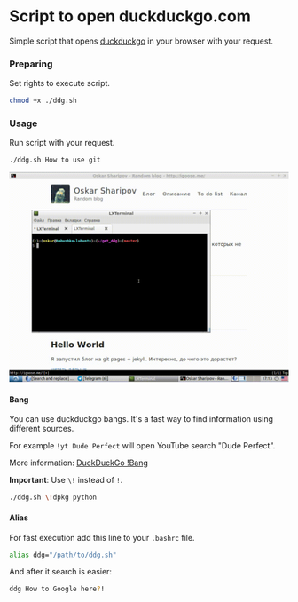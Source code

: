 # Script to open duckduckgo.com
Simple script that opens [duckduckgo](https://duckduckgo.com) in your browser with your request.

### Preparing
Set rights to execute script.
```bash
chmod +x ./ddg.sh
```

### Usage
Run script with your request.
```bash
./ddg.sh How to use git
```

![Usage](https://raw.githubusercontent.com/igoose1/get-ddg/master/src/usage.gif)

#### Bang
You can use duckduckgo bangs.
It's a fast way to find information using different sources.

For example `!yt Dude Perfect` will open YouTube search "Dude Perfect".

More information:
[DuckDuckGo !Bang](https://duckduckgo.com/bang)

**Important**:
Use `\!` instead of `!`.
```bash
./ddg.sh \!dpkg python
```

#### Alias
For fast execution add this line to your `.bashrc` file.
```bash
alias ddg="/path/to/ddg.sh"
```
And after it search is easier:
```bash
ddg How to Google here?!
```

